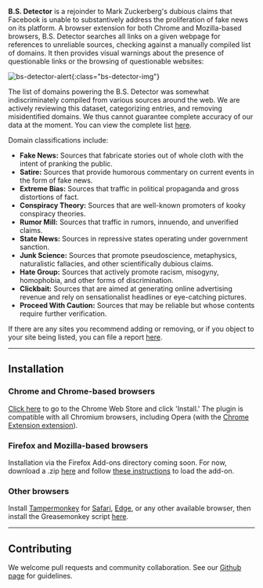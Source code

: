**B.S. Detector** is a rejoinder to Mark Zuckerberg's dubious claims that Facebook is unable to substantively address the proliferation of fake news on its platform. A browser extension for both Chrome and Mozilla-based browsers, B.S. Detector searches all links on a given webpage for references to unreliable sources, checking against a manually compiled list of domains. It then provides visual warnings about the presence of questionable links or the browsing of questionable websites:

![bs-detector-alert](/images/alert.png){:class="bs-detector-img"}

The list of domains powering the B.S. Detector was somewhat indiscriminately compiled from various sources around the web. We are actively reviewing this dataset, categorizing entries, and removing misidentified domains. We thus cannot guarantee complete accuracy of our data at the moment. You can view the complete list [here](https://github.com/selfagency/bs-detector/blob/master/chrome/data/data.json).

Domain classifications include:

-   **Fake News:** Sources that fabricate stories out of whole cloth with the intent of pranking the public.
-   **Satire:** Sources that provide humorous commentary on current events in the form of fake news.
-   **Extreme Bias:** Sources that traffic in political propaganda and gross distortions of fact.
-   **Conspiracy Theory:** Sources that are well-known promoters of kooky conspiracy theories.
-   **Rumor Mill:** Sources that traffic in rumors, innuendo, and unverified claims.
-   **State News:** Sources in repressive states operating under government sanction.
-   **Junk Science:** Sources that promote pseudoscience, metaphysics, naturalistic fallacies, and other scientifically dubious claims.
-   **Hate Group:** Sources that actively promote racism, misogyny, homophobia, and other forms of discrimination.
-   **Clickbait:** Sources that are aimed at generating online advertising revenue and rely on sensationalist headlines or eye-catching pictures.
-   **Proceed With Caution:** Sources that may be reliable but whose contents require further verification.


If there are any sites you recommend adding or removing, or if you object to your site being listed, you can file a report [here](https://github.com/selfagency/bs-detector/issues/53).

---

## Installation
<a name="chrome"></a>

### Chrome and Chrome-based browsers
[Click here](https://chrome.google.com/webstore/detail/dlcgkekjiopopabcifhebmphmfmdbjod/) to go to the Chrome Web Store and click 'Install.' The plugin is compatible with all Chromium browsers, including Opera (with the [Chrome Extension extension](https://addons.opera.com/en/extensions/details/download-chrome-extension-9/)).

<a name="firefox"></a>

### Firefox and Mozilla-based browsers
Installation via the Firefox Add-ons directory coming soon. For now, download a .zip [here](https://github.com/selfagency/bs-detector/releases) and follow [these instructions](https://developer.mozilla.org/en-US/Add-ons/WebExtensions/Temporary_Installation_in_Firefox) to load the add-on.

<a name="other"></a>

### Other browsers
Install [Tampermonkey](https://tampermonkey.net) for [Safari](https://tampermonkey.net/?ext=dhdg&browser=safari), [Edge](https://tampermonkey.net/?ext=dhdg&browser=edge), or any other available browser, then install the Greasemonkey script [here](https://github.com/selfagency/bs-detector/raw/master/greasemonkey/bs-detector.user.js).

---

## Contributing

We welcome pull requests and community collaboration. See our [Github page](https://github.com/selfagency/bs-detector) for guidelines.
